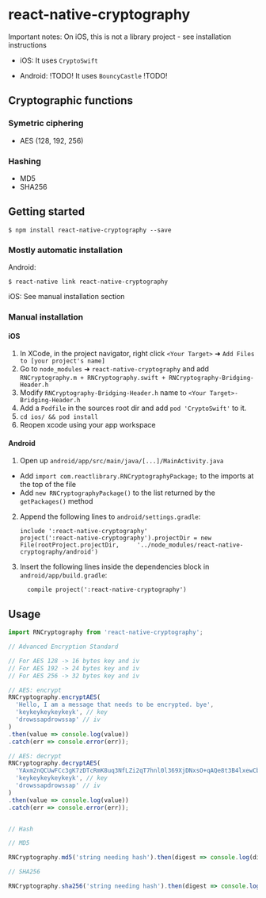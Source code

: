 
# react-native-cryptography

Important notes: On iOS, this is not a library project - see installation instructions

- iOS: It uses `CryptoSwift`

- Android: !TODO! It uses `BouncyCastle` !TODO!

## Cryptographic functions

### Symetric ciphering

- AES (128, 192, 256)

### Hashing

- MD5
- SHA256

## Getting started

`$ npm install react-native-cryptography --save`

### Mostly automatic installation

Android:

`$ react-native link react-native-cryptography`

iOS: See manual installation section

### Manual installation


#### iOS

1. In XCode, in the project navigator, right click `<Your Target>` ➜ `Add Files to [your project's name]`
2. Go to `node_modules` ➜ `react-native-cryptography` and add `RNCryptography.m + RNCryptography.swift + RNCryptography-Bridging-Header.h`
3. Modify `RNCryptography-Bridging-Header.h` name to `<Your Target>-Bridging-Header.h`
4. Add a `Podfile` in the sources root dir and add `pod 'CryptoSwift'` to it.
5. `cd ios/ && pod install`
6. Reopen xcode using your app workspace

#### Android

1. Open up `android/app/src/main/java/[...]/MainActivity.java`
  - Add `import com.reactlibrary.RNCryptographyPackage;` to the imports at the top of the file
  - Add `new RNCryptographyPackage()` to the list returned by the `getPackages()` method
2. Append the following lines to `android/settings.gradle`:
  	```
  	include ':react-native-cryptography'
  	project(':react-native-cryptography').projectDir = new File(rootProject.projectDir, 	'../node_modules/react-native-cryptography/android')
  	```
3. Insert the following lines inside the dependencies block in `android/app/build.gradle`:
  	```
      compile project(':react-native-cryptography')
  	```

## Usage
```javascript
import RNCryptography from 'react-native-cryptography';

// Advanced Encryption Standard

// For AES 128 -> 16 bytes key and iv
// For AES 192 -> 24 bytes key and iv
// For AES 256 -> 32 bytes key and iv

// AES: encrypt
RNCryptography.encryptAES(
  'Hello, I am a message that needs to be encrypted. bye',
  'keykeykeykeykeyk', // key
  'drowssapdrowssap' // iv
)
.then(value => console.log(value))
.catch(err => console.error(err));

// AES: decrypt
RNCryptography.decryptAES(
  'YAxm2nQCUwFCc3gK7zDTcRmK8uq3NfLZi2qT7hnl0l369XjDNxsO+qAQe8t3B4lxewCb5X6GNPvfrd2vlf689w==',
  'keykeykeykeykeyk', // key
  'drowssapdrowssap' // iv
)
.then(value => console.log(value))
.catch(err => console.error(err));


// Hash

// MD5

RNCryptography.md5('string needing hash').then(digest => console.log(digest));

// SHA256

RNCryptography.sha256('string needing hash').then(digest => console.log(digest));



```
  